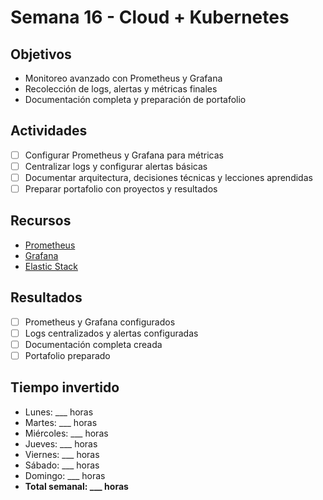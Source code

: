 # Semana 16 - Cloud + Kubernetes

## Objetivos
- Monitoreo avanzado con Prometheus y Grafana
- Recolección de logs, alertas y métricas finales
- Documentación completa y preparación de portafolio

## Actividades
- [ ] Configurar Prometheus y Grafana para métricas
- [ ] Centralizar logs y configurar alertas básicas
- [ ] Documentar arquitectura, decisiones técnicas y lecciones aprendidas
- [ ] Preparar portafolio con proyectos y resultados

## Recursos
- [Prometheus](https://prometheus.io/)
- [Grafana](https://grafana.com/)
- [Elastic Stack](https://www.elastic.co/)

## Resultados
- [ ] Prometheus y Grafana configurados
- [ ] Logs centralizados y alertas configuradas
- [ ] Documentación completa creada
- [ ] Portafolio preparado

## Tiempo invertido
- Lunes: ___ horas
- Martes: ___ horas
- Miércoles: ___ horas
- Jueves: ___ horas
- Viernes: ___ horas
- Sábado: ___ horas
- Domingo: ___ horas
- **Total semanal: ___ horas**
